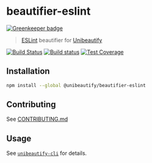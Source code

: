 # beautifier-eslint

[![Greenkeeper badge](https://badges.greenkeeper.io/Unibeautify/beautifier-eslint.svg)](https://greenkeeper.io/)

> [ESLint](https://eslint.org) beautifier for [Unibeautify](https://github.com/Unibeautify)

[![Build Status](https://travis-ci.org/Unibeautify/beautifier-eslint.svg?branch=master)](https://travis-ci.org/Unibeautify/beautifier-eslint) [![Build status](https://ci.appveyor.com/api/projects/status/h8a883ikpb47kd62/branch/master?svg=true)](https://ci.appveyor.com/project/Glavin001/beautifier-eslint/branch/master) [![Test Coverage](https://api.codeclimate.com/v1/badges/51deb963f07555dd7b42/test_coverage)](https://codeclimate.com/github/Unibeautify/beautifier-eslint/test_coverage)

## Installation

```bash
npm install --global @unibeautify/beautifier-eslint
```

## Contributing

See [CONTRIBUTING.md](CONTRIBUTING.md)

## Usage

See [`unibeautify-cli`](https://github.com/Unibeautify/unibeautify-cli) for details.